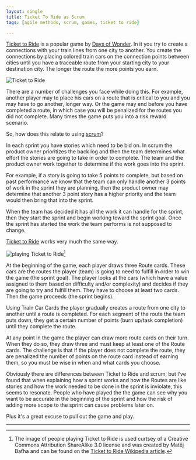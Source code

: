 ```yaml
---
layout: single
title: Ticket To Ride as Scrum
tags: [agile methods, scrum, games, ticket to ride]

---
```

[Ticket to Ride][ticket] is a popular game by [Days of Wonder][dow]. In it you try to create a connections with your train lines from one city to another. You create the connections by placing colored train cars on the connection points between cities until you have a traceable route from your starting city to your destination city. The longer the route the more points you earn.

![Ticket to Ride][ttr_image]

There are a number of challenges you face while doing this. For example, another player may to place his cars on a route that is critical to you and you may have to go another, longer way. Or the game may end before you have completed a route, in which case you will be penalized for the routes you did not complete. Many times the game puts you into a risk reward scenario.

So, how does this relate to using [scrum][scrum]?

In each sprint you have stories which need to be bid on. In scrum the product owner prioritizes the back log and then the team determines what effort the stories are going to take in order to complete. The team and the product owner work together to determine if the work goes into the sprint.

For example, if a story is going to take 5 points to complete, but based on past performance we know that the team can only handle another 3 points of work in the sprint they are planning, then the product owner may determine that another 3 point story has a higher priority and the team would then bring that into the sprint.

When the team has decided it has all the work it can handle for the sprint, then they start the sprint and begin working toward the sprint goal. Once the sprint has started the work the team performs is not supposed to change.

[Ticket to Ride][ticket] works very much the same way.

![playing Ticket to Ride][playing_ttr][^1]

At the beginning of the game, each player draws three Route cards. These cars are the routes the player (team) is going to need to fulfill in order to win the game (the sprint goal). The player looks at the cars (which have a value assigned to them based on difficulty and/or complexity) and decides if they are going to try and fulfill them. They have to choose at least two cards. Then the game proceeds (the sprint begins).

Using Train Car Cards the player gradually creates a route from one city to another until a route is completed. For each segment of the route the team puts down, they get a certain number of points (burn up/task completion) until they complete the route.

At any point in the game the player can draw more route cards on their turn. When they do so, they draw three and must keep at least one of the Route cards. The challenge is that if the player does not complete the route, they are penalized the number of points on the route card instead of earning them, so you must be wise in when and what cards you choose.

Obviously there are differences between Ticket to Ride and scrum, but I’ve found that when explaining how a sprint works and how the Routes are like stories and how the work needed to be done in the sprint is inviolate, this seems to resonate. People who have played the the game can see why you want to be accurate in the beginning of the sprint and how the risk of adding more scope to the sprint can cause problems later on.

Plus it's a great excuse to pull out the game and play.

[ticket]: https://www.daysofwonder.com/tickettoride/en/usa/overview/
[dow]: https://www.daysofwonder.com/
[scrum]: http://www.scrumguides.org/
[ttr_image]: https://upload.wikimedia.org/wikipedia/en/9/92/Ticket_to_Ride_Board_Game_Box_EN.jpg
[playing_ttr]: https://upload.wikimedia.org/wikipedia/commons/c/ca/Deskohran%C3%AD_08-09-27_212.jpg
[wikipedia]: https://en.wikipedia.org/wiki/Ticket_to_Ride_(board_game)

----

[^1]: The image of people playing Ticket to Ride is used curtsey of a Creative Commons Attribution ShareAlike 3.0 license and was created by Matěj Baťha and can be found on the [Ticket to Ride Wikipedia article][wikipedia].
